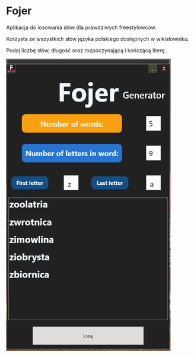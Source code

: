 # Fojer
Aplikacja do losowania słów dla prawdziwych freestylowców.

Korzysta ze wszystkich słów języka polskiego dostępnych w wikisłowniku.

Podaj liczbę słów, długość oraz rozpoczynającą i kończącą literę.

![Screenshot1](Photo.PNG)
